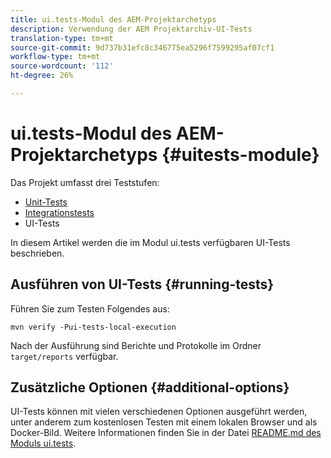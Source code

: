 ```yaml
---
title: ui.tests-Modul des AEM-Projektarchetyps
description: Verwendung der AEM Projektarchiv-UI-Tests
translation-type: tm+mt
source-git-commit: 9d737b31efc8c346775ea5296f7599295af07cf1
workflow-type: tm+mt
source-wordcount: '112'
ht-degree: 26%

---
```



# ui.tests-Modul des AEM-Projektarchetyps {#uitests-module}

Das Projekt umfasst drei Teststufen:

* [Unit-Tests](core.md#unit-tests)
* [Integrationstests](ittests.md)
* UI-Tests

In diesem Artikel werden die im Modul ui.tests verfügbaren UI-Tests beschrieben.

## Ausführen von UI-Tests {#running-tests}

Führen Sie zum Testen Folgendes aus:

```shell
mvn verify -Pui-tests-local-execution
```

Nach der Ausführung sind Berichte und Protokolle im Ordner `target/reports` verfügbar.

## Zusätzliche Optionen {#additional-options}

UI-Tests können mit vielen verschiedenen Optionen ausgeführt werden, unter anderem zum kostenlosen Testen mit einem lokalen Browser und als Docker-Bild. Weitere Informationen finden Sie in der Datei [README.md des Moduls ui.tests](https://github.com/adobe/aem-project-archetype/tree/master/src/main/archetype/ui.tests).
